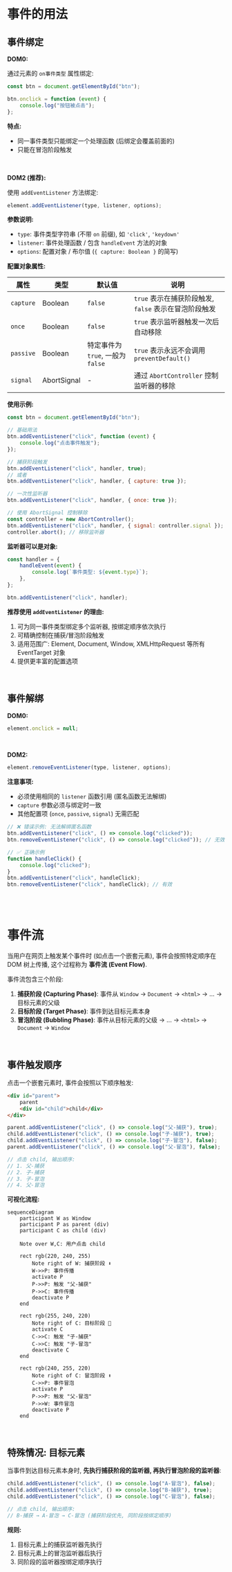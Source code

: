 # 事件的用法

## 事件绑定

**DOM0:**

通过元素的 `on事件类型` 属性绑定:

```js
const btn = document.getElementById("btn");

btn.onclick = function (event) {
    console.log("按钮被点击");
};
```

**特点:**

-   同一事件类型只能绑定一个处理函数 (后绑定会覆盖前面的)
-   只能在冒泡阶段触发

<br>

**DOM2 (推荐):**

使用 `addEventListener` 方法绑定:

```js
element.addEventListener(type, listener, options);
```

**参数说明:**

-   `type`: 事件类型字符串 (不带 `on` 前缀), 如 `'click'`, `'keydown'`
-   `listener`: 事件处理函数 / 包含 `handleEvent` 方法的对象
-   `options`: 配置对象 / 布尔值 (`{ capture: Boolean }` 的简写)

**配置对象属性:**

| 属性      | 类型        | 默认值                            | 说明                                                  |
| --------- | ----------- | --------------------------------- | ----------------------------------------------------- |
| `capture` | Boolean     | `false`                           | `true` 表示在捕获阶段触发, `false` 表示在冒泡阶段触发 |
| `once`    | Boolean     | `false`                           | `true` 表示监听器触发一次后自动移除                   |
| `passive` | Boolean     | 特定事件为 `true`, 一般为 `false` | `true` 表示永远不会调用 `preventDefault()`            |
| `signal`  | AbortSignal | -                                 | 通过 `AbortController` 控制监听器的移除               |

**使用示例:**

```js
const btn = document.getElementById("btn");

// 基础用法
btn.addEventListener("click", function (event) {
    console.log("点击事件触发");
});

// 捕获阶段触发
btn.addEventListener("click", handler, true);
// 或者
btn.addEventListener("click", handler, { capture: true });

// 一次性监听器
btn.addEventListener("click", handler, { once: true });

// 使用 AbortSignal 控制移除
const controller = new AbortController();
btn.addEventListener("click", handler, { signal: controller.signal });
controller.abort(); // 移除监听器
```

**监听器可以是对象:**

```js
const handler = {
    handleEvent(event) {
        console.log(`事件类型: ${event.type}`);
    },
};

btn.addEventListener("click", handler);
```

**推荐使用 `addEventListener` 的理由:**

1. 可为同一事件类型绑定多个监听器, 按绑定顺序依次执行
2. 可精确控制在捕获/冒泡阶段触发
3. 适用范围广: Element, Document, Window, XMLHttpRequest 等所有 EventTarget 对象
4. 提供更丰富的配置选项

<br>

## 事件解绑

**DOM0:**

```js
element.onclick = null;
```

<br>

**DOM2:**

```js
element.removeEventListener(type, listener, options);
```

**注意事项:**

-   必须使用相同的 `listener` 函数引用 (匿名函数无法解绑)
-   `capture` 参数必须与绑定时一致
-   其他配置项 (`once`, `passive`, `signal`) 无需匹配

```js
// ❌ 错误示例: 无法解绑匿名函数
btn.addEventListener("click", () => console.log("clicked"));
btn.removeEventListener("click", () => console.log("clicked")); // 无效

// ✅ 正确示例
function handleClick() {
    console.log("clicked");
}
btn.addEventListener("click", handleClick);
btn.removeEventListener("click", handleClick); // 有效
```

<br><br>

# 事件流

当用户在网页上触发某个事件时 (如点击一个嵌套元素), 事件会按照特定顺序在 DOM 树上传播, 这个过程称为 **事件流 (Event Flow)**.

事件流包含三个阶段:

1. **捕获阶段 (Capturing Phase)**: 事件从 `Window` → `Document` → `<html>` → ... → 目标元素的父级
2. **目标阶段 (Target Phase)**: 事件到达目标元素本身
3. **冒泡阶段 (Bubbling Phase)**: 事件从目标元素的父级 → ... → `<html>` → `Document` → `Window`

<br>

## 事件触发顺序

点击一个嵌套元素时, 事件会按照以下顺序触发:

```html
<div id="parent">
    parent
    <div id="child">child</div>
</div>
```

```js
parent.addEventListener("click", () => console.log("父-捕获"), true);
child.addEventListener("click", () => console.log("子-捕获"), true);
child.addEventListener("click", () => console.log("子-冒泡"), false);
parent.addEventListener("click", () => console.log("父-冒泡"), false);

// 点击 child, 输出顺序:
// 1. 父-捕获
// 2. 子-捕获
// 3. 子-冒泡
// 4. 父-冒泡
```

**可视化流程:**

```mermaid
sequenceDiagram
    participant W as Window
    participant P as parent (div)
    participant C as child (div)

    Note over W,C: 用户点击 child

    rect rgb(220, 240, 255)
        Note right of W: 捕获阶段 ⬇️
        W->>P: 事件传播
        activate P
        P->>P: 触发 "父-捕获"
        P->>C: 事件传播
        deactivate P
    end

    rect rgb(255, 240, 220)
        Note right of C: 目标阶段 🎯
        activate C
        C->>C: 触发 "子-捕获"
        C->>C: 触发 "子-冒泡"
        deactivate C
    end

    rect rgb(240, 255, 220)
        Note right of C: 冒泡阶段 ⬆️
        C->>P: 事件冒泡
        activate P
        P->>P: 触发 "父-冒泡"
        P->>W: 事件冒泡
        deactivate P
    end
```

<br>

## 特殊情况: 目标元素

当事件到达目标元素本身时, **先执行捕获阶段的监听器, 再执行冒泡阶段的监听器**:

```js
child.addEventListener("click", () => console.log("A-冒泡"), false);
child.addEventListener("click", () => console.log("B-捕获"), true);
child.addEventListener("click", () => console.log("C-冒泡"), false);

// 点击 child, 输出顺序:
// B-捕获 → A-冒泡 → C-冒泡 (捕获阶段优先, 同阶段按绑定顺序)
```

**规则:**

1. 目标元素上的捕获监听器先执行
2. 目标元素上的冒泡监听器后执行
3. 同阶段的监听器按绑定顺序执行

<br><br>
